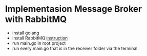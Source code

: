 # Implementasion Message Broker with RabbitMQ
- install golang
- install RabbitMQ [instruction](https://www.rabbitmq.com/download.html)
- run main.go in root project
- run every main.go that is in the receiver folder via the terminal


